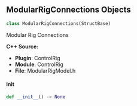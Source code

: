 ## ModularRigConnections Objects

```python
class ModularRigConnections(StructBase)
```

Modular Rig Connections

**C++ Source:**

- **Plugin**: ControlRig
- **Module**: ControlRig
- **File**: ModularRigModel.h

<a id="unreal.ModularRigConnections.__init__"></a>

#### __init__

```python
def __init__() -> None
```

<a id="unreal.ModularRigModel"></a>